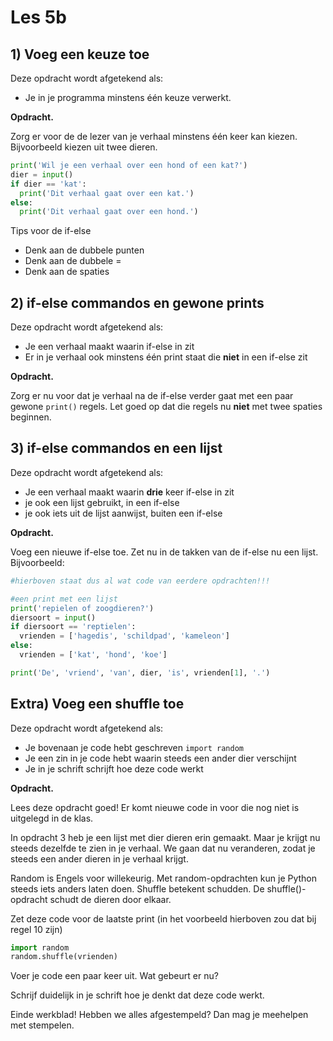 # Les 5b

## 1\) Voeg een keuze toe

Deze opdracht wordt afgetekend als:

* Je in je programma minstens één keuze verwerkt.

**Opdracht.**

Zorg er voor de de lezer van je verhaal minstens één keer kan kiezen. Bijvoorbeeld kiezen uit twee dieren.

```python
print('Wil je een verhaal over een hond of een kat?')
dier = input()
if dier == 'kat':
  print('Dit verhaal gaat over een kat.')
else:
  print('Dit verhaal gaat over een hond.')
```

Tips voor de if-else

* Denk aan de dubbele punten
* Denk aan de dubbele =
* Denk aan de spaties

## 2\) if-else commandos en gewone prints

Deze opdracht wordt afgetekend als:

* Je een verhaal maakt waarin if-else in zit
* Er in je verhaal ook minstens één print staat die **niet** in een if-else zit

**Opdracht.**

Zorg er nu voor dat je verhaal na de if-else verder gaat met een paar gewone `print()` regels. Let goed op dat die regels nu **niet** met twee spaties beginnen.

## 3\) if-else commandos en een lijst

Deze opdracht wordt afgetekend als:

* Je een verhaal maakt waarin **drie** keer if-else in zit
* je ook een lijst gebruikt, in een if-else
* je ook iets uit de lijst aanwijst, buiten een if-else

**Opdracht.**

Voeg een nieuwe if-else toe. Zet nu in de takken van de if-else nu een lijst. Bijvoorbeeld:

```python
#hierboven staat dus al wat code van eerdere opdrachten!!!

#een print met een lijst
print('repielen of zoogdieren?')
diersoort = input()
if diersoort == 'reptielen':
  vrienden = ['hagedis', 'schildpad', 'kameleon']
else:
  vrienden = ['kat', 'hond', 'koe']

print('De', 'vriend', 'van', dier, 'is', vrienden[1], '.')
```

## Extra\) Voeg een shuffle toe

Deze opdracht wordt afgetekend als:

* Je bovenaan je code hebt geschreven `import random`
* Je een zin in je code hebt waarin steeds een ander dier verschijnt
* Je in je schrift schrijft hoe deze code werkt

**Opdracht.**

Lees deze opdracht goed! Er komt nieuwe code in voor die nog niet is uitgelegd in de klas.

In opdracht 3 heb je een lijst met dier dieren erin gemaakt. Maar je krijgt nu steeds dezelfde te zien in je verhaal. We gaan dat nu veranderen, zodat je steeds een ander dieren in je verhaal krijgt.

Random is Engels voor willekeurig. Met random-opdrachten kun je Python steeds iets anders laten doen. Shuffle betekent schudden. De shuffle\(\)-opdracht schudt de dieren door elkaar.

Zet deze code voor de laatste print \(in het voorbeeld hierboven zou dat bij regel 10 zijn\)

```python
import random
random.shuffle(vrienden)
```

Voer je code een paar keer uit. Wat gebeurt er nu?

Schrijf duidelijk in je schrift hoe je denkt dat deze code werkt.

Einde werkblad! Hebben we alles afgestempeld? Dan mag je meehelpen met stempelen.

